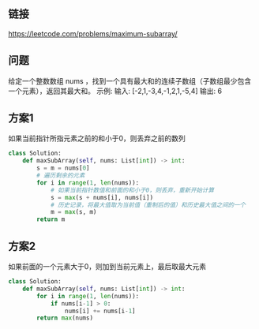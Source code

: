 ## 链接

https://leetcode.com/problems/maximum-subarray/

## 问题

给定一个整数数组 nums ，找到一个具有最大和的连续子数组（子数组最少包含一个元素），返回其最大和。
示例:
输入: [-2,1,-3,4,-1,2,1,-5,4]
输出: 6

## 方案1

如果当前指针所指元素之前的和小于0，则丢弃之前的数列

```python
class Solution:
    def maxSubArray(self, nums: List[int]) -> int:
        s = m = nums[0]
        # 遍历剩余的元素
        for i in range(1, len(nums)):
            # 如果当前指针数值和前面的和小于0，则丢弃，重新开始计算
            s = max(s + nums[i], nums[i])
            # 历史记录，将最大值取为当前值（重制后的值）和历史最大值之间的一个
            m = max(s, m)
        return m
```

## 方案2

如果前面的一个元素大于0，则加到当前元素上，最后取最大元素

```python
class Solution:
    def maxSubArray(self, nums: List[int]) -> int:
        for i in range(1, len(nums)):
            if nums[i-1] > 0:
                nums[i] += nums[i-1]
        return max(nums)
```
